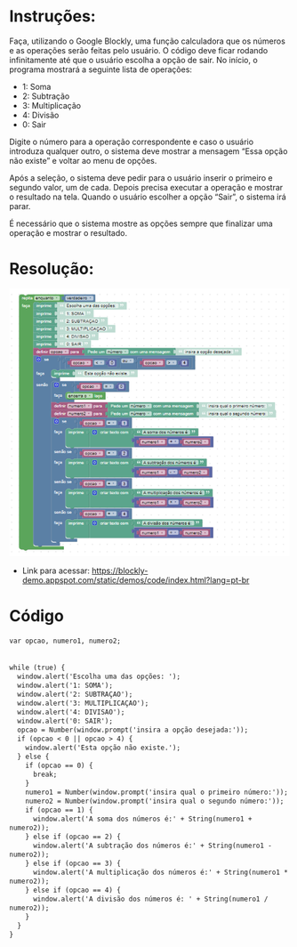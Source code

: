 # Instruções:

Faça, utilizando o Google Blockly, uma função calculadora que os números e as operações serão feitas pelo usuário. O código deve ficar rodando infinitamente até que o usuário escolha a opção de sair. No início, o programa mostrará a seguinte lista de operações:

- 1: Soma
- 2: Subtração
- 3: Multiplicação
- 4: Divisão
- 0: Sair

Digite o número para a operação correspondente e caso o usuário introduza qualquer outro, o sistema deve mostrar a mensagem “Essa opção não existe” e voltar ao menu de opções.

Após a seleção, o sistema deve pedir para o usuário inserir o primeiro e segundo valor, um de cada. Depois precisa executar a operação e mostrar o resultado na tela. Quando o usuário escolher a opção “Sair”, o sistema irá parar.

É necessário que o sistema mostre as opções sempre que finalizar uma operação e mostrar o resultado.

# Resolução:

<img src='x.png'>

- Link para acessar: https://blockly-demo.appspot.com/static/demos/code/index.html?lang=pt-br

# Código

```
var opcao, numero1, numero2;


while (true) {
  window.alert('Escolha uma das opções: ');
  window.alert('1: SOMA');
  window.alert('2: SUBTRAÇAO');
  window.alert('3: MULTIPLICAÇAO');
  window.alert('4: DIVISAO');
  window.alert('0: SAIR');
  opcao = Number(window.prompt('insira a opção desejada:'));
  if (opcao < 0 || opcao > 4) {
    window.alert('Esta opção não existe.');
  } else {
    if (opcao == 0) {
      break;
    }
    numero1 = Number(window.prompt('insira qual o primeiro número:'));
    numero2 = Number(window.prompt('insira qual o segundo número:'));
    if (opcao == 1) {
      window.alert('A soma dos números é:' + String(numero1 + numero2));
    } else if (opcao == 2) {
      window.alert('A subtração dos números é:' + String(numero1 - numero2));
    } else if (opcao == 3) {
      window.alert('A multiplicação dos números é:' + String(numero1 * numero2));
    } else if (opcao == 4) {
      window.alert('A divisão dos números é: ' + String(numero1 / numero2));
    }
  }
}
```